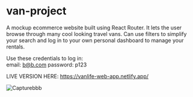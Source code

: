 # van-project
A mockup ecommerce website built using React Router. It lets the user browse through many cool looking travel vans. Can use filters to simplify your search and log in to your own personal dashboard to manage your rentals.

Use these credentials to log in:       
                                  email: b@b.com
                                  password: p123

LIVE VERSION HERE: https://vanlife-web-app.netlify.app/

![Capturebbb](https://github.com/StudentForEternity/van-project/assets/109116999/a0ec7611-b119-4487-93b7-cdcd482929e2)
